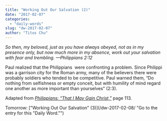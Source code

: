 ```yaml
---
title: "Working Out Our Salvation (2)"
date: "2017-02-07"
categories: 
  - "daily-words"
slug: "dw-2017-02-07"
author: "Titus Chu"
---
```


_So then, my beloved, just as you have always obeyed, not as in my presence only, but now much more in my absence, work out your salvation with fear and trembling._ _—Philippians 2:12_

Paul realized that the Philippians  were confronting a problem. Since Philippi was a garrison city for the Roman army, many of the believers there were probably soldiers who tended to be competitive. Paul warned them, “Do nothing from selfishness or empty conceit, but with humility of mind regard one another as more important than yourselves” (2:3).

Adapted from _[Philippians: “That I May Gain Christ,”](/book-philippians/ "Go to the listing for this book.")_ page 113.

Tomorrow: ["Working Out Our Salvation" (3)](/dw-2017-02-08/ "Go to the entry for this "Daily Word."")
